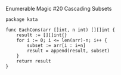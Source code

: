Enumerable Magic #20 Cascading Subsets

    package kata
    
    func EachCons(arr []int, n int) [][]int {
        result := [][]int{}
        for i := 0; i <= len(arr)-n; i++ {
            subset := arr[i : i+n]
            result = append(result, subset)
        }
        return result
    }
